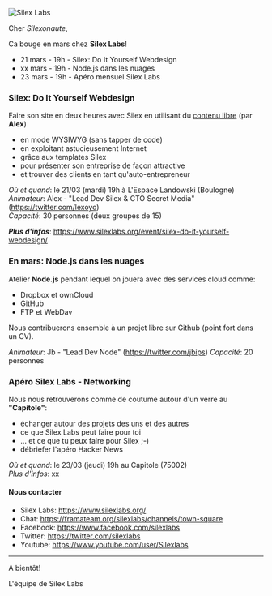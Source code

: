 ![Silex Labs](https://raw.githubusercontent.com/silexlabs/com/master/img/logo-sl-217x50.png)

Cher _Silexonaute_,

Ca bouge en mars chez __Silex Labs__!

- 21 mars - 19h - Silex: Do It Yourself Webdesign
- xx mars - 19h - Node.js dans les nuages
- 23 mars - 19h - Apéro mensuel Silex Labs

### Silex: Do It Yourself Webdesign

Faire son site en deux heures avec Silex en utilisant du [contenu libre](https://fr.wikipedia.org/wiki/Licence_Creative_Commons) (par __Alex__)
 - en mode WYSIWYG (sans tapper de code)
 - en exploitant astucieusement Internet
 - grâce aux templates Silex
 - pour présenter son entreprise de façon attractive
 - et trouver des clients en tant qu'auto-entrepreneur

_Où et quand_: le 21/03 (mardi) 19h à L'Espace Landowski (Boulogne)  
_Animateur_: Alex - "Lead Dev Silex & CTO Secret Media" (https://twitter.com/lexoyo)  
_Capacité_: 30 personnes (deux groupes de 15)

**_Plus d'infos_**: https://www.silexlabs.org/event/silex-do-it-yourself-webdesign/

### En mars: Node.js dans les nuages

Atelier __Node.js__ pendant lequel on jouera avec des services cloud comme:
 - Dropbox et ownCloud
 - GitHub
 - FTP et WebDav
 
Nous contribuerons ensemble à un projet libre sur Github (point fort dans un CV).

_Animateur_: Jb - "Lead Dev Node" (https://twitter.com/jbips) 
_Capacité_: 20 personnes

### Apéro Silex Labs - Networking

Nous nous retrouverons comme de coutume autour d'un verre au __"Capitole"__:
 - échanger autour des projets des uns et des autres
 - ce que Silex Labs peut faire pour toi
 - ... et ce que tu peux faire pour Silex ;-)
 - débriefer l'apéro Hacker News

_Où et quand_: le 23/03 (jeudi) 19h au Capitole (75002)  
_Plus d'infos_: xx

#### Nous contacter
 - Silex Labs: https://www.silexlabs.org/
 - Chat: https://framateam.org/silexlabs/channels/town-square
 - Facebook: https://www.facebook.com/silexlabs
 - Twitter: https://twitter.com/silexlabs
 - Youtube: https://www.youtube.com/user/Silexlabs
 
---

A bientôt!

L'équipe de Silex Labs
